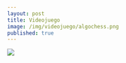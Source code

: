 ```yaml
---
layout: post
title: Videojuego
image: /img/videojuego/algochess.png
published: true
---
```


![](https://quiroga-juan.github.io/img/videojuego/videojuego.gif)




